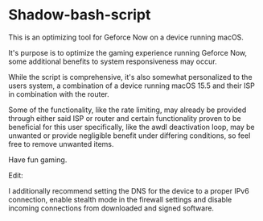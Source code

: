 # Shadow-bash-script
This is an optimizing tool for Geforce Now on a device running macOS.

It's purpose is to optimize the gaming experience running Geforce Now, some additional benefits to system responsiveness may occur.

While the script is comprehensive, it's also somewhat personalized to the users system, a combination of a device running macOS 15.5 and their ISP in combination with the router.

Some of the functionality, like the rate limiting, may already be provided through either said ISP or router and certain functionality proven to be beneficial for this user specifically, like the awdl deactivation loop, may be unwanted or provide negligible benefit under differing conditions, so feel free to remove unwanted items.

Have fun gaming.

Edit:

I additionally recommend setting the DNS for the device to a proper IPv6 connection, enable stealth mode in the firewall settings and disable incoming connections from downloaded and signed software.






